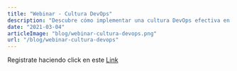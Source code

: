 ```yaml
---
title: "Webinar - Cultura DevOps"
description: "Descubre cómo implementar una cultura DevOps efectiva en tu organización"
date: "2021-03-04"
articleImage: "blog/webinar-cultura-devops.png"
url: "/blog/webinar-cultura-devops"
---
```


Registrate haciendo click en este [Link](https://us02web.zoom.us/webinar/register/WN_nkjhvVfrS1a2y68bdtsk5g)
